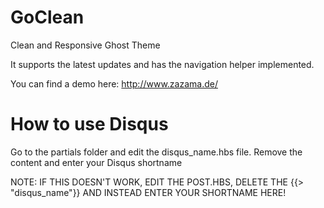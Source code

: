 # GoClean
Clean and Responsive Ghost Theme

It supports the latest updates and has the navigation helper implemented.

You can find a demo here: http://www.zazama.de/

# How to use Disqus
Go to the partials folder and edit the disqus_name.hbs file. Remove the content and enter your Disqus shortname

NOTE: IF THIS DOESN'T WORK, EDIT THE POST.HBS, DELETE THE {{> "disqus_name"}} AND INSTEAD ENTER YOUR SHORTNAME HERE!
